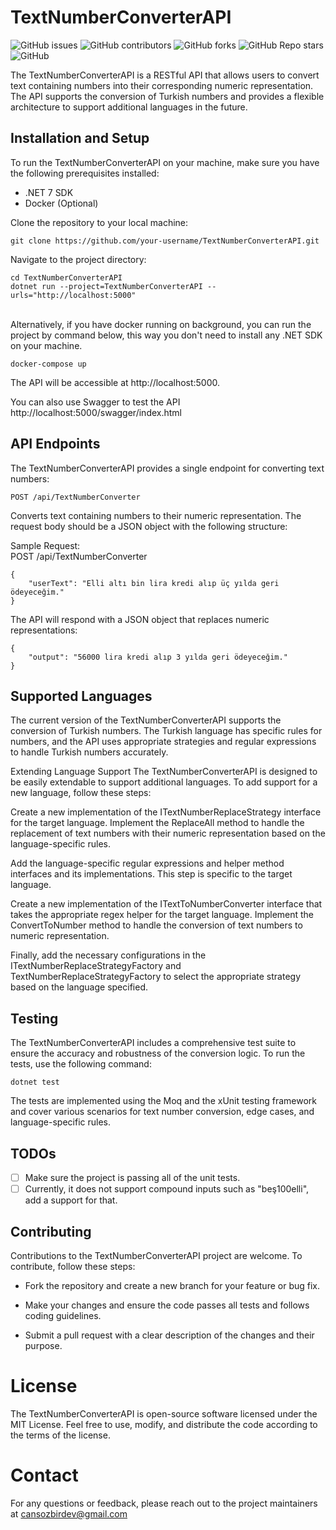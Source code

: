 # TextNumberConverterAPI
![GitHub issues](https://img.shields.io/github/issues/cansozbir/TextNumberConverterAPI) ![GitHub contributors](https://img.shields.io/github/contributors/cansozbir/TextNumberConverterAPI)  ![GitHub forks](https://img.shields.io/github/forks/cansozbir/TextNumberConverterAPI) ![GitHub Repo stars](https://img.shields.io/github/stars/cansozbir/TextNumberConverterAPI?color=yellow) ![GitHub](https://img.shields.io/github/license/cansozbir/TextNumberConverterAPI)


The TextNumberConverterAPI is a RESTful API that allows users to convert text containing numbers into their corresponding numeric representation. The API supports the conversion of Turkish numbers and provides a flexible architecture to support additional languages in the future.


## Installation and Setup
To run the TextNumberConverterAPI on your machine, make sure you have the following prerequisites installed:
- .NET 7 SDK
- Docker (Optional)

Clone the repository to your local machine:

```
git clone https://github.com/your-username/TextNumberConverterAPI.git
```

Navigate to the project directory:
```
cd TextNumberConverterAPI
dotnet run --project=TextNumberConverterAPI --urls="http://localhost:5000"
```
\
Alternatively, if you have docker running on background, you can run the project by command below, this way you don't need to install any .NET SDK on your machine.
```
docker-compose up
```

The API will be accessible at http://localhost:5000.

You can also use Swagger to test the API http://localhost:5000/swagger/index.html


## API Endpoints
The TextNumberConverterAPI provides a single endpoint for converting text numbers:

`POST /api/TextNumberConverter`

Converts text containing numbers to their numeric representation. The request body should be a JSON object with the following structure:

Sample Request: <br>
POST /api/TextNumberConverter
```
{
    "userText": "Elli altı bin lira kredi alıp üç yılda geri ödeyeceğim."
}
```

The API will respond with a JSON object that replaces numeric representations:
```
{
    "output": "56000 lira kredi alıp 3 yılda geri ödeyeceğim."
}
```

## Supported Languages
The current version of the TextNumberConverterAPI supports the conversion of Turkish numbers. The Turkish language has specific rules for numbers, and the API uses appropriate strategies and regular expressions to handle Turkish numbers accurately.

Extending Language Support
The TextNumberConverterAPI is designed to be easily extendable to support additional languages. To add support for a new language, follow these steps:

Create a new implementation of the ITextNumberReplaceStrategy interface for the target language. Implement the ReplaceAll method to handle the replacement of text numbers with their numeric representation based on the language-specific rules.

Add the language-specific regular expressions and helper method interfaces and its implementations. This step is specific to the target language.

Create a new implementation of the ITextToNumberConverter interface that takes the appropriate regex helper for the target language. Implement the ConvertToNumber method to handle the conversion of text numbers to numeric representation.

Finally, add the necessary configurations in the ITextNumberReplaceStrategyFactory and TextNumberReplaceStrategyFactory to select the appropriate strategy based on the language specified.

## Testing
The TextNumberConverterAPI includes a comprehensive test suite to ensure the accuracy and robustness of the conversion logic. To run the tests, use the following command:
```
dotnet test
```
The tests are implemented using the Moq and the xUnit testing framework and cover various scenarios for text number conversion, edge cases, and language-specific rules.


## TODOs
- [ ] Make sure the project is passing all of the unit tests.
- [ ] Currently, it does not support compound inputs such as "beş100elli", add a support for that.

## Contributing
Contributions to the TextNumberConverterAPI project are welcome. To contribute, follow these steps:

- Fork the repository and create a new branch for your feature or bug fix.

- Make your changes and ensure the code passes all tests and follows coding guidelines.

- Submit a pull request with a clear description of the changes and their purpose.

# License
The TextNumberConverterAPI is open-source software licensed under the MIT License. Feel free to use, modify, and distribute the code according to the terms of the license.

# Contact
For any questions or feedback, please reach out to the project maintainers at cansozbirdev@gmail.com